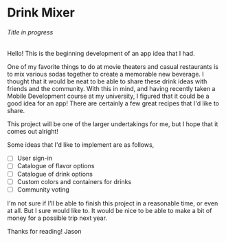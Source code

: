 # Drink Mixer
###### Title in progress

Hello! This is the beginning development of an app idea that I had.

One of my favorite things to do at movie theaters and casual restaurants is to mix various sodas together to create a memorable new beverage. I thought that it would be neat to be able to share these drink ideas with friends and the community. With this in mind, and having recently taken a Mobile Development course at my university, I figured that it could be a good idea for an app! There are certainly a few great recipes that I'd like to share.

This project will be one of the larger undertakings for me, but I hope that it comes out alright!

Some ideas that I'd like to implement are as follows,

- [ ] User sign-in
- [ ] Catalogue of flavor options
- [ ] Catalogue of drink options
- [ ] Custom colors and containers for drinks
- [ ] Community voting

I'm not sure if I'll be able to finish this project in a reasonable time, or even at all. But I sure would like to. It would be nice to be able to make a bit of money for a possible trip next year.

Thanks for reading!
Jason
